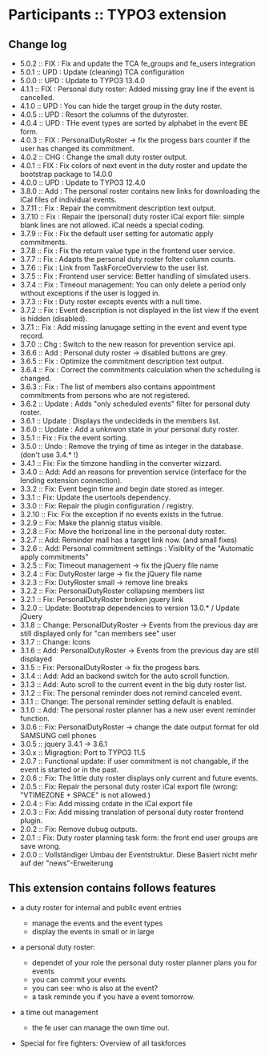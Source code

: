 # Participants :: TYPO3 extension

## Change log

* 5.0.2   :: FIX : Fix and update the TCA fe_groups and fe_users integration
* 5.0.1   :: UPD : Update (cleaning) TCA configuration
* 5.0.0   :: UPD : Update to TYPO3 13.4.0
* 4.1.1   :: FIX : Personal duty roster: Added missing gray line if the event is cancelled.
* 4.1.0   :: UPD : You can hide the target group in the duty roster. 
* 4.0.5   :: UPD : Resort the columns of the dutyroster.  
* 4.0.4   :: UPD : THe event types are sorted by alphabet in the event BE form. 
* 4.0.3   :: FIX : PersonalDutyRoster -> fix the progess bars counter if the user has changed its commitment.
* 4.0.2   :: CHG : Change the small duty roster output. 
* 4.0.1   :: FIX : Fix colors of next event in the duty roster and update the bootstrap package to 14.0.0
* 4.0.0   :: UPD : Update to TYPO3 12.4.0
* 3.8.0   :: Add : The personal roster contains new links for downloading the iCal files of individual events.
* 3.7.11  :: Fix : Repair the commitment description text output.
* 3.7.10  :: Fix : Repair the (personal) duty roster iCal export file: simple blank lines are not allowed. iCal needs a special coding. 
* 3.7.9   :: Fix : Fix the default user setting for automatic apply commitments.
* 3.7.8   :: Fix : Fix the return value type in the frontend user service.
* 3.7.7   :: Fix : Adapts the personal duty roster folter column counts. 
* 3.7.6   :: Fix : Link from TaskForceOverview to the user list. 
* 3.7.5   :: Fix : Frontend user service: Better handling of simulated users.
* 3.7.4   :: Fix : Timeout management: You can only delete a period only without exceptions if the user is logged in. 
* 3.7.3   :: Fix : Duty roster excepts events with a null time. 
* 3.7.2   :: Fix : Event description is not displayed in the list view if the event is hidden (disabled).
* 3.7.1   :: Fix : Add missing lanugage setting in the event and event type record. 
* 3.7.0   :: Chg : Switch to the new reason for prevention service api.
* 3.6.6   :: Add : Personal duty roster -> disabled buttons are grey.
* 3.6.5   :: Fix : Optimize the commitment description text output. 
* 3.6.4   :: Fix : Correct the commitments calculation when the scheduling is changed.
* 3.6.3   :: Fix : The list of members also contains appointment commitments from persons who are not registered.
* 3.6.2   :: Update : Adds "only scheduled events" filter for personal duty roster. 
* 3.6.1   :: Update : Displays the undecideds in the members list. 
* 3.6.0   :: Update : Add a unknwon state in your personal duty roster.
* 3.5.1   :: Fix : Fix the event sorting.
* 3.5.0   :: Undo : Remove the trying of time as integer in the database. (don't use 3.4.* !)
* 3.4.1   :: Fix: Fix the timzone handling in the converter wizzard.
* 3.4.0   :: Add: Add an reasons for prevention service (interface for the lending extension connection).
* 3.3.2   :: Fix: Event begin time and begin date stored as integer.
* 3.3.1   :: Fix: Update the usertools dependency.
* 3.3.0   :: Fix: Repair the plugin configuration / registry.
* 3.2.10  :: Fix: Fix the exception if no events exists in the futrue.  
* 3.2.9   :: Fix: Make the plannig status visible.   
* 3.2.8   :: Fix: Move the horizonal line in the personal duty roster.  
* 3.2.7   :: Add: Reminder mail has a target link now. (and small fixes) 
* 3.2.6   :: Add: Personal commitment settings : Visiblity of the "Automatic apply commitments" 
* 3.2.5   :: Fix: Timeout management -> fix the jQuery file name
* 3.2.4   :: Fix: DutyRoster large -> fix the jQuery file name
* 3.2.3   :: Fix: DutyRoster small -> remove line breaks
* 3.2.2   :: Fix: PersonalDutyRoster collapsing members list
* 3.2.1   :: Fix: PersonalDutyRoster broken jquery link
* 3.2.0   :: Update: Bootstrap dependencies to version 13.0.* / Update jQuery 
* 3.1.8   :: Change: PersonalDutyRoster -> Events from the previous day are still displayed only for "can members see" user
* 3.1.7   :: Change: Icons
* 3.1.6   :: Add: PersonalDutyRoster -> Events from the previous day are still displayed
* 3.1.5   :: Fix: PersonalDutyRoster -> fix the progess bars.
* 3.1.4   :: Add: Add an backend switch for the auto scroll function.  
* 3.1.3   :: Add: Auto scroll to the current event in the big duty roster list.  
* 3.1.2   :: Fix: The personal reminder does not remind canceled event.  
* 3.1.1   :: Change: The personal reminder setting default is enabled. 
* 3.1.0   :: Add: The personal roster planner has a new user event reminder function.
* 3.0.6   :: Fix: PersonalDutyRoster -> change the date output format for old SAMSUNG cell phones
* 3.0.5   :: jquery 3.4.1 -> 3.6.1
* 3.0.x   :: Migragtion: Port to TYPO3 11.5
* 2.0.7   :: Functional update: if user commitment is not changable, if the event is started or in the past.  
* 2.0.6   :: Fix: The little duty roster displays only current and future events. 
* 2.0.5   :: Fix: Repair the personal duty roster iCal export file (wrong: "VTIMEZONE + SPACE" is not allowed.)
* 2.0.4   :: Fix: Add missing crdate in the iCal export file
* 2.0.3   :: Fix: Add missing translation of personal duty roster frontend plugin.
* 2.0.2   :: Fix: Remove dubug outputs. 
* 2.0.1   :: Fix: Duty roster planning task form: the front end user groups are save wrong.
* 2.0.0   :: Vollständiger Umbau der Eventstruktur. Diese Basiert nicht mehr auf der "news"-Erweiterung



## This extension contains follows features
* a duty roster for internal and public event entries
  * manage the events and the event types
  * display the events in small or in large
   
* a personal duty roster: 
  * dependet of your role the personal duty roster planner plans you for events
  * you can commit your events
  * you can see: who is also at the event?
  * a task reminde you if you have a event tomorrow. 
  
* a time out management
  * the fe user can manage the own time out. 

* Special for fire fighters: Overview of all taskforces